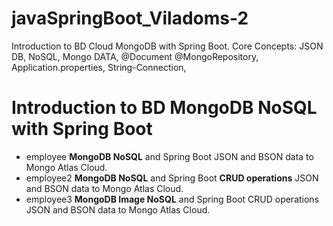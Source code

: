 # javaSpringBoot_Viladoms-2

Introduction to BD Cloud MongoDB with Spring Boot. Core Concepts: JSON DB, NoSQL, Mongo DATA, @Document @MongoRepository, Application.properties, String-Connection, 

# Introduction to BD MongoDB NoSQL with Spring Boot

- employee **MongoDB NoSQL** and Spring Boot JSON and BSON data to Mongo Atlas Cloud.
- employee2 **MongoDB NoSQL** and Spring Boot **CRUD operations** JSON and BSON data to Mongo Atlas Cloud.
- employee3 **MongoDB Image NoSQL** and Spring Boot CRUD operations JSON and BSON data to Mongo Atlas Cloud.

